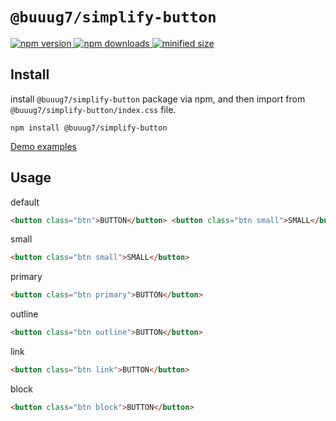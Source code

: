 # `@buuug7/simplify-button`

 <p>
    <a href="https://www.npmjs.com/package/@buuug7/simplify-button?minimal=true">
        <img src="https://img.shields.io/npm/v/@buuug7/simplify-button.svg" alt="npm version">
  	</a>
  	<a href="https://npmcharts.com/compare/@buuug7/simplify-button?minimal=true">
  	    <img src="https://img.shields.io/npm/dm/@buuug7/simplify-button.svg" alt="npm downloads"> 
  	</a>
  	<a href="#">
  	   <img src="https://img.shields.io/bundlephobia/min/@buuug7/simplify-button.svg" alt="minified size"/>
  	</a>
 </p>

## Install

install `@buuug7/simplify-button` package via npm, and then import from `@buuug7/simplify-button/index.css` file.

```
npm install @buuug7/simplify-button
```

[Demo examples](https://buuug7.github.io/simplify/button/index.html)

## Usage

default

```html
<button class="btn">BUTTON</button> <button class="btn small">SMALL</button>
```

small

```html
<button class="btn small">SMALL</button>
```

primary

```html
<button class="btn primary">BUTTON</button>
```

outline

```html
<button class="btn outline">BUTTON</button>
```

link

```html
<button class="btn link">BUTTON</button>
```

block

```html
<button class="btn block">BUTTON</button>
```
